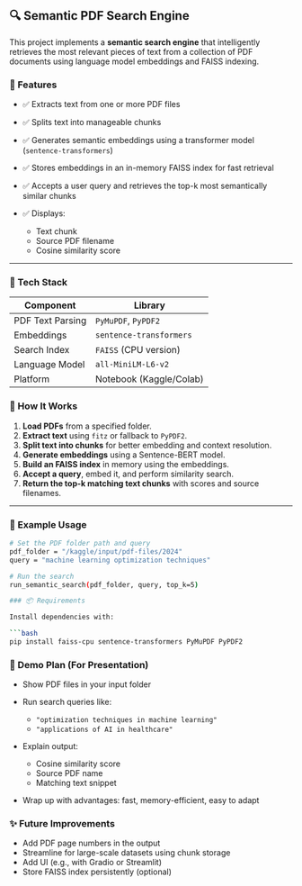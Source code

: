 ## 🔍 Semantic PDF Search Engine

This project implements a **semantic search engine** that intelligently retrieves the most relevant pieces of text from a collection of PDF documents using language model embeddings and FAISS indexing.

### 📌 Features

* ✅ Extracts text from one or more PDF files
* ✅ Splits text into manageable chunks
* ✅ Generates semantic embeddings using a transformer model (`sentence-transformers`)
* ✅ Stores embeddings in an in-memory FAISS index for fast retrieval
* ✅ Accepts a user query and retrieves the top-k most semantically similar chunks
* ✅ Displays:

  * Text chunk
  * Source PDF filename
  * Cosine similarity score

---

### 🧠 Tech Stack

| Component        | Library                 |
| ---------------- | ----------------------- |
| PDF Text Parsing | `PyMuPDF`, `PyPDF2`     |
| Embeddings       | `sentence-transformers` |
| Search Index     | `FAISS` (CPU version)   |
| Language Model   | `all-MiniLM-L6-v2`      |
| Platform         | Notebook (Kaggle/Colab) |

### 🚀 How It Works

1. **Load PDFs** from a specified folder.
2. **Extract text** using `fitz` or fallback to `PyPDF2`.
3. **Split text into chunks** for better embedding and context resolution.
4. **Generate embeddings** using a Sentence-BERT model.
5. **Build an FAISS index** in memory using the embeddings.
6. **Accept a query**, embed it, and perform similarity search.
7. **Return the top-k matching text chunks** with scores and source filenames.

---

### 🧪 Example Usage

```bash
# Set the PDF folder path and query
pdf_folder = "/kaggle/input/pdf-files/2024"
query = "machine learning optimization techniques"

# Run the search
run_semantic_search(pdf_folder, query, top_k=5)

### 📦 Requirements

Install dependencies with:

```bash
pip install faiss-cpu sentence-transformers PyMuPDF PyPDF2
```

### 🎥 Demo Plan (For Presentation)

* Show PDF files in your input folder
* Run search queries like:

  * `"optimization techniques in machine learning"`
  * `"applications of AI in healthcare"`
* Explain output:

  * Cosine similarity score
  * Source PDF name
  * Matching text snippet
* Wrap up with advantages: fast, memory-efficient, easy to adapt


### ✨ Future Improvements

* Add PDF page numbers in the output
* Streamline for large-scale datasets using chunk storage
* Add UI (e.g., with Gradio or Streamlit)
* Store FAISS index persistently (optional)
